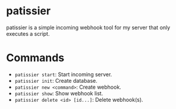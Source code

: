 # patissier
patissier is a simple incoming webhook tool for my server that only executes a script.

# Commands
* `patissier start`: Start incoming server.
* `patissier init`: Create database.
* `patissier new <command>`: Create webhook.
* `patissier show`: Show webhook list.
* `patissier delete <id> [id...]`: Delete webhook(s).